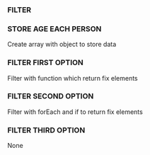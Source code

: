 ### FILTER

### STORE AGE EACH PERSON
Create array with object to store data

### FILTER FIRST OPTION
Filter with function which return fix elements

### FILTER SECOND OPTION
Filter with forEach and if to return fix elements

### FILTER THIRD OPTION
None